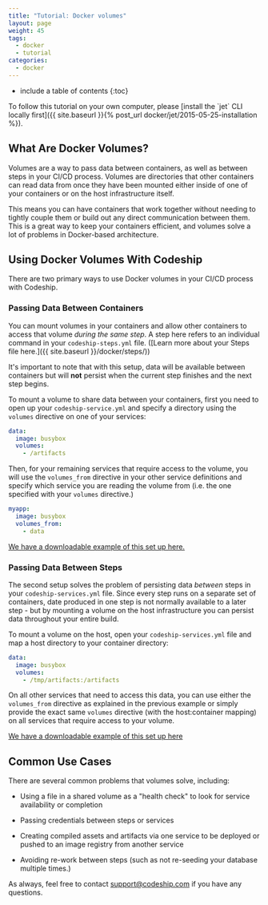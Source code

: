 ```yaml
---
title: "Tutorial: Docker volumes"
layout: page
weight: 45
tags:
  - docker
  - tutorial
categories:
  - docker
---
```


* include a table of contents
{:toc}

<div class="info-block">
To follow this tutorial on your own computer, please [install the `jet` CLI locally first]({{ site.baseurl }}{% post_url docker/jet/2015-05-25-installation %}).
</div>

## What Are Docker Volumes?
Volumes are a way to pass data between containers, as well as between steps in your CI/CD process. Volumes are directories that other containers can read data from once they have been mounted either inside of one of your containers or on the host infrastructure itself.

This means you can have containers that work together without needing to tightly couple them or build out any direct communication between them. This is a great way to keep your containers efficient, and volumes solve a lot of problems in Docker-based architecture.

## Using Docker Volumes With Codeship
There are two primary ways to use Docker volumes in your CI/CD process with Codeship.

### Passing Data Between Containers
You can mount volumes in your containers and allow other containers to access that volume *during the same step*. A step here refers to an individual command in your `codeship-steps.yml` file. ([Learn more about your Steps file here.]({{ site.baseurl }}/docker/steps/))

It's important to note that with this setup, data will be available between containers but will __not__ persist when the current step finishes and the next step begins.

To mount a volume to share data between your containers, first you need to open up your `codeship-service.yml` and specify a directory using the `volumes` directive on one of your services:

```yaml
data:
  image: busybox
  volumes:
    - /artifacts
```

Then, for your remaining services that require access to the volume, you will use the `volumes_from` directive in your other service definitions and specify which service you are reading the volume from (i.e. the one specified with your `volumes` directive.)

```yaml
myapp:
  image: busybox
  volumes_from:
    - data
```

[We have a downloadable example of this set up here.](https://github.com/codeship/codeship-tool-examples/tree/master/07.volumes)

### Passing Data Between Steps
The second setup solves the problem of persisting data *between* steps in your `codeship-services.yml` file. Since every step runs on a separate set of containers, date produced in one step is not normally available to a later step - but by mounting a volume on the host infrastructure you can persist data throughout your entire build.

 To mount a volume on the host, open your `codeship-services.yml` file and map a host directory to your container directory:

```yaml
data:
  image: busybox
  volumes:
    - /tmp/artifacts:/artifacts
```

On all other services that need to access this data, you can use either the `volumes_from` directive as explained in the previous example or simply provide the exact same `volumes` directive (with the host:container mapping) on all services that require access to your volume.

[We have a downloadable example of this set up here](https://github.com/codeship/codeship-tool-examples/tree/master/08.deployment-container)

## Common Use Cases
There are several common problems that volumes solve, including:

* Using a file in a shared volume as a "health check" to look for service availability or completion

* Passing credentials between steps or services

* Creating compiled assets and artifacts via one service to be deployed or pushed to an image registry from another service

* Avoiding re-work between steps (such as not re-seeding your database multiple times.)

As always, feel free to contact [support@codeship.com](mailto:support@codeship.com) if you have any questions.
